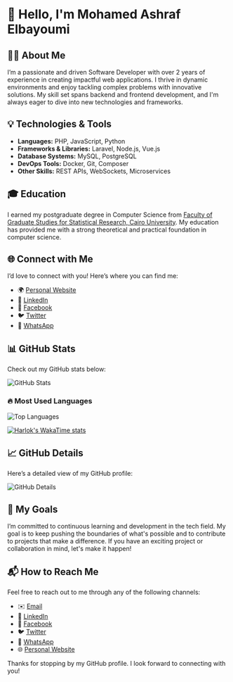 # 👋 Hello, I'm Mohamed Ashraf Elbayoumi

## 🧑‍💻 About Me

I’m a passionate and driven Software Developer with over 2 years of experience in creating impactful web applications. I thrive in dynamic environments and enjoy tackling complex problems with innovative solutions. My skill set spans backend and frontend development, and I'm always eager to dive into new technologies and frameworks.

## 💡 Technologies & Tools

- **Languages:** PHP, JavaScript, Python
- **Frameworks & Libraries:** Laravel, Node.js, Vue.js
- **Database Systems:** MySQL, PostgreSQL
- **DevOps Tools:** Docker, Git, Composer
- **Other Skills:** REST APIs, WebSockets, Microservices

## 🎓 Education

I earned my postgraduate degree in Computer Science from [Faculty of Graduate Studies for Statistical Research, Cairo University](http://issr.cu.edu.eg/en/). My education has provided me with a strong theoretical and practical foundation in computer science.

## 🌐 Connect with Me

I’d love to connect with you! Here’s where you can find me:
- 🌍 [Personal Website](https://elbayoumi.github.io/)
- 💼 [LinkedIn](https://linkedin.com/in/mohamed-elbayoumi)
- 📘 [Facebook](https://www.facebook.com/mohamedashrafelbayoumi)
- 🐦 [Twitter](https://twitter.com/MoElbayoumi)
- 📱 [WhatsApp](https://wa.me/201020472050)

## 📊 GitHub Stats

Check out my GitHub stats below:

![GitHub Stats](https://github-readme-stats.vercel.app/api?username=elbayoumi&hide_border=true&count_private=true&show_icons=true&theme=radical)

### 🔥 Most Used Languages

![Top Languages](https://github-readme-stats.vercel.app/api/top-langs?username=elbayoumi&show_icons=true&theme=github_dark&langs_count=8&layout=compact&hide_border=true)

[![Harlok's WakaTime stats](https://github-readme-stats.vercel.app/api/wakatime?username=ffflabs)](https://github.com/anuraghazra/github-readme-stats)

## 📈 GitHub Details

Here’s a detailed view of my GitHub profile:

![GitHub Details](https://github-profile-summary-cards.vercel.app/api/cards/profile-details?username=elbayoumi&theme=github_dark)

## 🎯 My Goals

I’m committed to continuous learning and development in the tech field. My goal is to keep pushing the boundaries of what's possible and to contribute to projects that make a difference. If you have an exciting project or collaboration in mind, let's make it happen!

## 📬 How to Reach Me

Feel free to reach out to me through any of the following channels:
- ✉️ [Email](mailto:mohamedashrafelbayoumi@gmail.com)
- 🔗 [LinkedIn](https://linkedin.com/in/mohamed-elbayoumi)
- 📘 [Facebook](https://www.facebook.com/mohamedashrafelbayoumi)
- 🐦 [Twitter](https://twitter.com/MoElbayoumi)
- 📱 [WhatsApp](https://wa.me/201020472050)
- 🌐 [Personal Website](https://elbayoumi.github.io/)

Thanks for stopping by my GitHub profile. I look forward to connecting with you!
